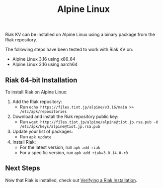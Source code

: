 ﻿---
title_supertext: "Installing on"
title: "Alpine Linux"
description: "installing Riak on Alpine Linux"
project: "riak_kv"
project_version: "3.0.14"
lastmod: 2023-02-13T00:00:00-00:00
sitemap:
  priority: 0.2
menu:
  riak_kv-3.0.14:
    name: "Alpine Linux"
    identifier: "installing_alpine_linux"
    weight: 301
    parent: "installing"
since: 3.0.9
version_history:
  in: "3.0.9+"
toc: true
aliases:
  - /riak/3.0.14/ops/building/installing/installing-on-alpine-linux
  - /riak/kv/3.0.14/ops/building/installing/installing-on-alpine-linux
  - /riak/3.0.14/installing/alpine-linux/
  - /riak/kv/3.0.14/installing/alpine-linux/
---

[security index]: {{<baseurl>}}riak/kv/3.0.14/using/security/
[install source erlang]: {{<baseurl>}}riak/kv/3.0.14/setup/installing/source/erlang
[install verify]: {{<baseurl>}}riak/kv/3.0.14/setup/installing/verify

Riak KV can be installed on Alpine Linux using a binary
package from the Riak repository.

The following steps have been tested to work with Riak KV on:

* Alpine Linux 3.16 using x86_64
* Alpine Linux 3.16 using aarch64

## Riak 64-bit Installation

To install Riak on Alpine Linux:

1. Add the Riak repository:
   * Run `echo https://files.tiot.jp/alpine/v3.16/main >> /etc/apk/repositories`
2. Download and install the Riak repository public key:
   * Run `wget http://files.tiot.jp/alpine/alpine@tiot.jp.rsa.pub -O /etc/apk/keys/alpine@tiot.jp.rsa.pub`
3. Update your list of packages:
   * Run `apk update`
4. Install Riak:
   * For the latest version, run `apk add riak`
   * For a specific version, run `apk add riak=3.0.14.0-r0`

## Next Steps

Now that Riak is installed, check out [Verifying a Riak Installation][install verify].
